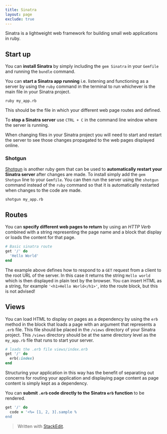 ```yaml
---
title: Sinatra
layout: page
exclude: true
---
```

Sinatra is a lightweight web framework for building small web applications in ruby.

## Start up
You can **install Sinatra** by simply including the `gem Sinatra` in your `Gemfile` and running the `bundle` command.

You can **start a Sinatra app running** i.e. listening and functioning as a server by using the `ruby` command in the terminal to run whichever is the main file in your Sinatra project.
```
ruby my_app.rb
```
This should be the file in which your different web page routes and defined.

To **stop a Sinatra server** use `CTRL + C` in the command line window where the server is running.

When changing files in your Sinatra project you will need to start and restart the server to see those changes propagated to the web pages displayed online.

### Shotgun
[Shotgun](https://github.com/rtomayko/shotgun) is another ruby gem that can be used to **automatically restart your Sinatra server** after changes are made. To install simply add the `gem Shotgun` line to your `Gemfile`. You can then run the server using the `shotgun` command instead of the `ruby` command so that it is automatically restarted when changes to the code are made.
```
shotgun my_app.rb
```

## Routes
You can **specify different web pages to return** by using an *HTTP Verb* combined with a string representing the page name and a block that display or loads the content for that page.
```ruby
# Basic sinatra route
get '/' do
  'Hello World'
end
```
The example above defines how to respond to a `GET` request from a client to the root URL of the server. In this case it returns the string `Hello world` which is then displayed in plain text by the browser. You can insert HTML as a string, for example `'<h1>Hello World</h1>'`, into the route block, but this is not advised!

## Views
You can load HTML to display on pages as a dependency by using the `erb` method in the block that loads a page with an argument that represents a `.erb` file. This file should be placed in the `/views` directory of your Sinatra project. This `/views` directory should be at the same directory level as the `my_app.rb` file that runs to start your server.
```ruby
# loads the .erb file views/index.erb
get '/' do
  erb(:index)
end
```
Structuring your application in this way has the benefit of separating out concerns for routing your application and displaying page content as page content is simply kept as a dependency.

You can **submit `.erb` code directly to the Sinatra `erb` function** to be rendered.
```ruby
get '/' do
  code = '<%= [1, 2, 3].sample %
end
```
> Written with [StackEdit](https://stackedit.io/).
<!--stackedit_data:
eyJoaXN0b3J5IjpbMTAwMjgxNzkzNSwtOTkyNDYwNzE3LDc3MT
cyMjE1MV19
-->